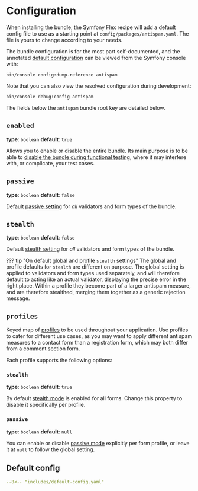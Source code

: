 # Configuration

When installing the bundle, the Symfony Flex recipe will add a default config file to use as a starting point at
`config/packages/antispam.yaml`. The file is yours to change according to your needs.

The bundle configuration is for the most part self-documented, and the annotated [default configuration](#default-config)
can be viewed from the Symfony console with:
```shell
bin/console config:dump-reference antispam
```

Note that you can also view the resolved configuration during development:
```shell
bin/console debug:config antispam
```
The fields below the `antispam` bundle root key are detailed below.

## `enabled`

**type**: `boolean` **default**: `true`

Allows you to enable or disable the entire bundle. Its main purpose is to be able to [disable the bundle during
functional testing](advanced.md#testing-your-application), where it may interfere with, or complicate, your test cases.

## `passive`

**type**: `boolean` **default**: `false`

Default [passive setting](features.md#passive-mode) for *all* validators and form types of the bundle.

## `stealth`

**type**: `boolean` **default**: `false`

Default [stealth setting](features.md#stealth-mode) for *all* validators and form types of the bundle.

??? tip "On default global and profile `stealth` settings"
    The global and profile defaults for `stealth` are different on purpose. The global setting is applied to  validators
    and form types used separately, and will therefore default to acting like an actual validator, displaying the precise
    error in the right place. Within a profile they become part of a larger antispam measure, and are therefore stealthed,
    merging them together as a generic rejection message.

## `profiles`

Keyed map of [profiles](features.md#profiles) to be used throughout your application. Use profiles to cater for different use cases, as you
may want to apply different antispam measures to a contact form than a registration form, which may both differ from
a comment section form.

Each profile supports the following options:

### `stealth`

**type**: `boolean` **default**: `true`

By default [stealth mode](features.md#stealth-mode) is enabled for all forms. Change this property to disable it
specifically per profile.

### `passive`

**type**: `boolean` **default**: `null`

You can enable or disable [passive mode](features.md#passive-mode) explicitly per form profile, or leave it at `null`
to follow the global setting.

## Default config

```yaml
--8<-- "includes/default-config.yaml"
```
